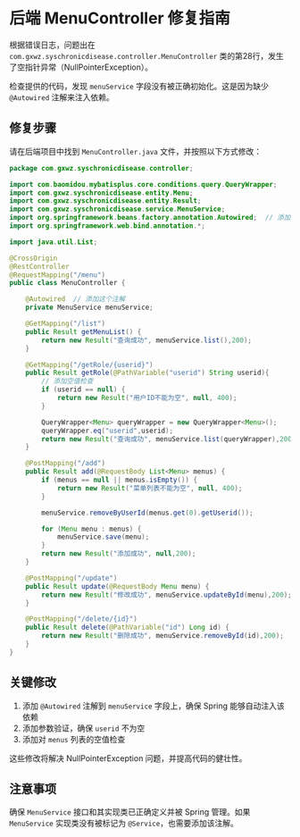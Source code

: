 # 后端 MenuController 修复指南

根据错误日志，问题出在 `com.gxwz.syschronicdisease.controller.MenuController` 类的第28行，发生了空指针异常（NullPointerException）。

检查提供的代码，发现 `menuService` 字段没有被正确初始化。这是因为缺少 `@Autowired` 注解来注入依赖。

## 修复步骤

请在后端项目中找到 `MenuController.java` 文件，并按照以下方式修改：

```java
package com.gxwz.syschronicdisease.controller;

import com.baomidou.mybatisplus.core.conditions.query.QueryWrapper;
import com.gxwz.syschronicdisease.entity.Menu;
import com.gxwz.syschronicdisease.entity.Result;
import com.gxwz.syschronicdisease.service.MenuService;
import org.springframework.beans.factory.annotation.Autowired;  // 添加这一行
import org.springframework.web.bind.annotation.*;

import java.util.List;

@CrossOrigin
@RestController
@RequestMapping("/menu")
public class MenuController {

    @Autowired  // 添加这个注解
    private MenuService menuService;

    @GetMapping("/list")
    public Result getMenuList() {
        return new Result("查询成功", menuService.list(),200);
    }

    @GetMapping("/getRole/{userid}")
    public Result getRole(@PathVariable("userid") String userid){
        // 添加空值检查
        if (userid == null) {
            return new Result("用户ID不能为空", null, 400);
        }

        QueryWrapper<Menu> queryWrapper = new QueryWrapper<Menu>();
        queryWrapper.eq("userid",userid);
        return new Result("查询成功", menuService.list(queryWrapper),200);
    }

    @PostMapping("/add")
    public Result add(@RequestBody List<Menu> menus) {
        if (menus == null || menus.isEmpty()) {
            return new Result("菜单列表不能为空", null, 400);
        }

        menuService.removeByUserId(menus.get(0).getUserid());

        for (Menu menu : menus) {
            menuService.save(menu);
        }
        return new Result("添加成功", null,200);
    }

    @PostMapping("/update")
    public Result update(@RequestBody Menu menu) {
        return new Result("修改成功", menuService.updateById(menu),200);
    }

    @PostMapping("/delete/{id}")
    public Result delete(@PathVariable("id") Long id) {
        return new Result("删除成功", menuService.removeById(id),200);
    }
}
```

## 关键修改

1. 添加 `@Autowired` 注解到 `menuService` 字段上，确保 Spring 能够自动注入该依赖
2. 添加参数验证，确保 `userid` 不为空
3. 添加对 `menus` 列表的空值检查

这些修改将解决 NullPointerException 问题，并提高代码的健壮性。

## 注意事项

确保 `MenuService` 接口和其实现类已正确定义并被 Spring 管理。如果 `MenuService` 实现类没有被标记为 `@Service`，也需要添加该注解。 